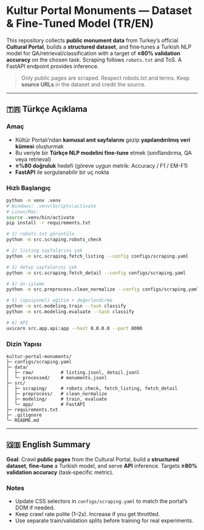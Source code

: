 # Kultur Portal Monuments — Dataset & Fine‑Tuned Model (TR/EN)

This repository collects **public monument data** from Turkey’s official **Cultural Portal**, builds a **structured dataset**, and fine‑tunes a Turkish NLP model for QA/retrieval/classification with a target of **≥80% validation accuracy** on the chosen task. Scraping follows `robots.txt` and ToS. A FastAPI endpoint provides inference.

>  Only public pages are scraped. Respect robots.txt and terms. Keep **source URLs** in the dataset and credit the source.

---

## 🇹🇷 Türkçe Açıklama

### Amaç
- Kültür Portalı’ndan **kamusal anıt sayfalarını** gezip **yapılandırılmış veri kümesi** oluşturmak
- Bu veriyle bir **Türkçe NLP modelini fine‑tune** etmek (sınıflandırma, QA veya retrieval)
- **≥%80 doğruluk** hedefi (göreve uygun metrik: Accuracy / F1 / EM-F1)
- **FastAPI** ile sorgulanabilir bir uç nokta

### Hızlı Başlangıç
```bash
python -m venv .venv
# Windows: .venv\Scripts\activate
# Linux/Mac:
source .venv/bin/activate
pip install -r requirements.txt

# 1) robots.txt görüntüle
python -m src.scraping.robots_check

# 2) listing sayfalarını çek
python -m src.scraping.fetch_listing --config configs/scraping.yaml

# 3) detay sayfalarını çek
python -m src.scraping.fetch_detail --config configs/scraping.yaml

# 4) ön‑işleme
python -m src.preprocess.clean_normalize --config configs/scraping.yaml

# 5) (opsiyonel) eğitim + değerlendirme
python -m src.modeling.train --task classify
python -m src.modeling.evaluate --task classify

# 6) API
uvicorn src.app.api:app --host 0.0.0.0 --port 8000
```

### Dizin Yapısı
```
kultur-portal-monuments/
├─ configs/scraping.yaml
├─ data/
│  ├─ raw/          # listing.jsonl, detail.jsonl
│  └─ processed/    # monuments.jsonl
├─ src/
│  ├─ scraping/     # robots_check, fetch_listing, fetch_detail
│  ├─ preprocess/   # clean_normalize
│  ├─ modeling/     # train, evaluate
│  └─ app/          # FastAPI
├─ requirements.txt
├─ .gitignore
└─ README.md
```

---

## 🇬🇧 English Summary

**Goal**: Crawl **public pages** from the Cultural Portal, build a **structured dataset**, **fine‑tune** a Turkish model, and serve **API** inference. Targets **≥80% validation accuracy** (task‑specific metric).

### Notes
- Update CSS selectors in `configs/scraping.yaml` to match the portal’s DOM if needed.
- Keep crawl rate polite (1–2s). Increase if you get throttled.
- Use separate train/validation splits before training for real experiments.
